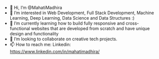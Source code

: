 - 👋 Hi, I’m @MahatiMadhira
- 👀 I’m interested in Web Development, Full Stack Development, Machine Learning, Deep Learning, Data Science and Data Structures :)
- 🌱 I’m currently learning how to build fully responsive and cross-functional websites that are developed from scratch and have unique design and functionality 
- 💞️ I’m looking to collaborate on creative tech projects. 
- 📫 How to reach me: Linkedin: https://www.linkedin.com/in/mahatimadhira/

<!---
MahatiMadhira/MahatiMadhira is a ✨ special ✨ repository because its `README.md` (this file) appears on your GitHub profile.
You can click the Preview link to take a look at your changes.
--->
